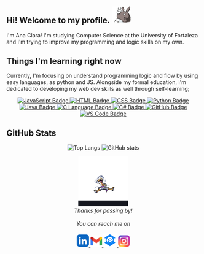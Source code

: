 ## Hi! Welcome to my profile. <img src="assets/totoro2.gif" alt="totoro" width="50" />
I'm Ana Clara!
I'm studying Computer Science at the University of Fortaleza and I'm trying to improve my programming and logic skills on my own.

## Things I'm learning right now
<p align="left">
  Currently, I'm focusing on understand programming logic and flow by using easy languages, as python and JS. Alongside my formal education, I'm dedicated to developing my web dev skills as well through self-learning;
</p>

<p align="center">
  <a href="https://github.com/anaclaramtn/Front-End-Development" target="_blank">
  <img src="https://img.shields.io/badge/JavaScript-black?style=for-the-badge&logo=javascript&logoColor=yellow" alt="JavaScript Badge">
</a>
<a href="https://github.com/anaclaramtn/Front-End-Development" target="_blank">
  <img src="https://img.shields.io/badge/HTML-black?style=for-the-badge&logo=html5&logoColor=orange" alt="HTML Badge">
</a>
<a href="https://github.com/anaclaramtn/Front-End-Development" target="_blank">
  <img src="https://img.shields.io/badge/CSS-black?style=for-the-badge&logo=css3&logoColor=blue" alt="CSS Badge">
</a>
<a href="https://www.python.org/" target="_blank">
  <img src="https://img.shields.io/badge/Python-black?style=for-the-badge&logo=python&logoColor=green" alt="Python Badge">
</a>
<a href="https://www.java.com/" target="_blank">
  <img src="https://img.shields.io/badge/Java-black?style=for-the-badge&logo=java&logoColor=orange" alt="Java Badge">
</a>
  <a href="https://en.wikipedia.org/wiki/C_(programming_language)" target="_blank">
  <img src="https://img.shields.io/badge/C-black?style=for-the-badge&logo=c&logoColor=white" alt="C Language Badge">
</a>
  <a href="https://learn.microsoft.com/en-us/dotnet/csharp/" target="_blank">
  <img src="https://img.shields.io/badge/C%23-black?style=for-the-badge&logo=csharp&logoColor=purple" alt="C# Badge">
</a>
<a href="https://github.com/anaclaramtn" target="_blank">
  <img src="https://img.shields.io/badge/GitHub-black?style=for-the-badge&logo=github&logoColor=white" alt="GitHub Badge">
</a>
<a href="https://code.visualstudio.com/" target="_blank">
  <img src="https://img.shields.io/badge/VS%20Code-black?style=for-the-badge&logo=visual-studio-code&logoColor=blue" alt="VS Code Badge">
</a>
</p>


## GitHub Stats
<p align="center">
  <img src="https://github-readme-stats.vercel.app/api/top-langs/?username=anaclaramtn&theme=gotham&show_icons=true&hide_border=true&layout=compact" height="160" alt="Top Langs" />
  <img src="https://github-readme-stats.vercel.app/api?username=anaclaramtn&show_icons=true&theme=gotham&hide_border=true" height="160" alt="GitHub stats" />
</p>


<p align="center" > 
  <img src="assets/luffy_new.gif" alt="luffy_gear5" width="130" /><br>
  <i>Thanks for passing by!</i><br><br>
  <i>You can reach me on</i><br><br>
  <a href="www.linkedin.com/in/anaclaramtn">
  <code><img alt="linkedin" width="32" src="assets/linkedin.png" /></code>
  </a>
  <a href="mailto:anaclaramtn@gmail.com">
  <code><img alt="email" width="30" src="assets/gmail.png" /></code>
  </a>
  <a href="mailto:anaclaramtn@edu.unifor.br">
  <code><img alt="emailunifor" width="35" src="assets/unifor.png" /></code>
  </a>
  <a href="https://instagram.com/mtnanaclara_">
  <code><img alt="instagram" width="30" src="assets/instagram.png" /></code>
  </a>
</p>

